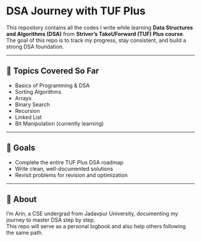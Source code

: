 # DSA Journey with TUF Plus

This repository contains all the codes I write while learning **Data Structures and Algorithms (DSA)** from **Striver’s TakeUForward (TUF) Plus course**.  
The goal of this repo is to track my progress, stay consistent, and build a strong DSA foundation.

---

## 📌 Topics Covered So Far
- Basics of Programming & DSA  
- Sorting Algorithms  
- Arrays  
- Binary Search  
- Recursion  
- Linked List  
- Bit Manipulation (currently learning)

---

## 🎯 Goals
- Complete the entire TUF Plus DSA roadmap  
- Write clean, well-documented solutions  
- Revisit problems for revision and optimization  

---

## 🚀 About
I’m Arin, a CSE undergrad from Jadavpur University, documenting my journey to master DSA step by step.  
This repo will serve as a personal logbook and also help others following the same path.

